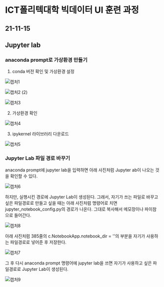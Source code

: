 # ICT폴리텍대학 빅데이터 UI 훈련 과정

## 21-11-15

## Jupyter lab

### anaconda prompt로 가상환경 만들기

1. conda 버전 확인 및 가상환경 설정

![캡처1](https://user-images.githubusercontent.com/76871728/141726248-92cc3b13-dd49-41db-b6ab-e1c7d7994d52.PNG)

![캡처2 (2)](https://user-images.githubusercontent.com/76871728/141726403-3f3a6317-1b65-4ba7-8587-74665ea0074f.PNG)

![캡처3](https://user-images.githubusercontent.com/76871728/141726428-17d89ae0-6bb5-4824-8d77-7b38f3fdae0d.PNG)

2. 가상환경 확인

![캡처4](https://user-images.githubusercontent.com/76871728/141726489-914339f6-70fd-4cf2-8e71-fd169f7eaebc.PNG)

3. ipykernel 라이브러리 다운로드

![캡처5](https://user-images.githubusercontent.com/76871728/141726574-1ef1ebc9-35ae-4e5d-a17f-c2044d15fa1d.PNG)

### Jupyter Lab 파일 경로 바꾸기

anaconda prompt에 jupyter lab을 입력하면 아래 사진처럼 Jupyter ab이 나오는 것을 확인할 수 있다.

![캡처6](https://user-images.githubusercontent.com/76871728/141726855-3195252e-cf32-4087-8014-2ddcb4bf78c5.png)
 
하지만, 실행시킨 경로에 Jupyter Lab이 생성된다. 그래서, 자기가 쓰는 파일로 바꾸고 싶은 파일경로로 만들고 싶을 때는 아래 사진처럼 명령어로 치면 jupyter_notebook_config.py의 경로가 나온다. 그대로 복사해서 메모장이나 파이참으로 들어간다.
 
![캡처8](https://user-images.githubusercontent.com/76871728/141727082-f00c3b29-0964-4e19-ba12-1943c292e278.PNG)

아래 사진처럼 385줄의 c.NotebookApp.notebook_dir = ''의 부분을 자기가 사용하는 파일경로로 넣어준 후 저장한다.

![캡처7](https://user-images.githubusercontent.com/76871728/141727190-7fb65bb0-4dd2-4dda-b92b-43609ccc7024.PNG)

그 후 다시 anaconda prompt 명령어에 jupyter lab을 쓰면 자기가 사용하고 싶은 파일경로로 Jupyter Lab이 생성된다.

![캡처9](https://user-images.githubusercontent.com/76871728/141727334-20027f85-61dd-43f1-90d4-4d9e18a4884f.png)


